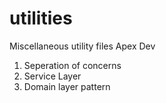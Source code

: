 # utilities
Miscellaneous utility files 
Apex Dev
1. Seperation of concerns
2. Service Layer
3. Domain layer pattern
